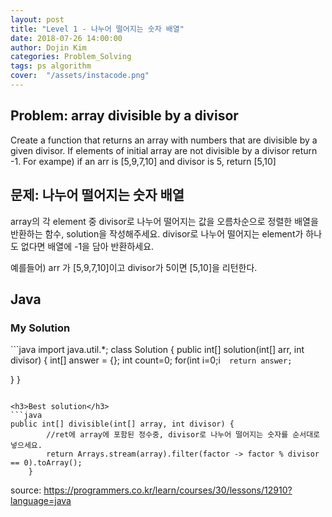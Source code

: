 ```yaml
---
layout: post
title: "Level 1 - 나누어 떨어지는 숫자 배열"
date: 2018-07-26 14:00:00
author: Dojin Kim
categories: Problem_Solving
tags: ps algorithm
cover:  "/assets/instacode.png"
---
```


<h2>Problem: array divisible by a divisor</h2>

Create a function that returns an array with numbers that are divisible by a given divisor. If elements of initial array are not divisible by a divisor return -1.
For exampe) if an arr is [5,9,7,10] and divisor is 5, return [5,10]


<h2>문제: 나누어 떨어지는 숫자 배열</h2>

array의 각 element 중 divisor로 나누어 떨어지는 값을 오름차순으로 정렬한 배열을 반환하는 함수, solution을 작성해주세요. divisor로 나누어 떨어지는 element가 하나도 없다면 배열에 -1을 담아 반환하세요.

예를들어) arr 가 [5,9,7,10]이고 divisor가 5이면 [5,10]을 리턴한다.

## Java

<h3>My Solution</h3>
```java
import java.util.*;
class Solution {
  public int[] solution(int[] arr, int divisor) {
      int[] answer = {};
      int count=0;
      for(int i=0;i<arr.length;i++){
          if(arr[i]%divisor==0)
              count++;
      }
      if(count==0){
        answer=new int[1];
        answer[0]=-1;
      }else{
        answer=new int[count];
        count=0;
        for(int i=0;i<arr.length;i++){
          if(arr[i]%divisor==0){
              answer[count++]=arr[i];
          }
        }
      }
     Arrays.sort(answer);

      return answer;
  }
}
```

<h3>Best solution</h3>
```java
public int[] divisible(int[] array, int divisor) {
        //ret에 array에 포함된 정수중, divisor로 나누어 떨어지는 숫자를 순서대로 넣으세요.
        return Arrays.stream(array).filter(factor -> factor % divisor == 0).toArray();
    }
```



<bold> source: https://programmers.co.kr/learn/courses/30/lessons/12910?language=java </bold>
